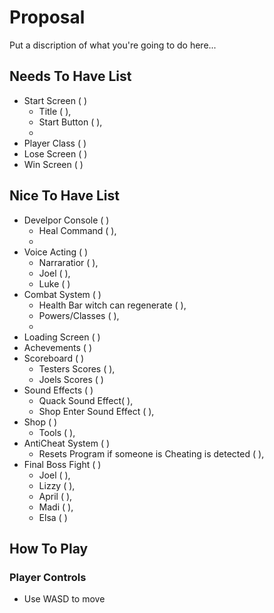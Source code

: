 # Proposal

Put a discription of what you're going to do here...

## Needs To Have List

- Start Screen ( )
    - Title ( ),
    - Start Button ( ),
    - 
- Player Class ( )
- Lose Screen ( )
- Win Screen ( )

## Nice To Have List

- Develpor Console ( )
    - Heal Command ( ),
    - 
- Voice Acting ( )
    - Narraratior ( ),
    - Joel ( ),
    - Luke ( )
- Combat System ( )
    - Health Bar witch can regenerate ( ),
    - Powers/Classes ( ),
    - 
- Loading Screen ( )
- Achevements ( )
- Scoreboard ( )
    - Testers Scores ( ),
    - Joels Scores ( )
- Sound Effects ( )
    - Quack Sound Effect( ),
    - Shop Enter Sound Effect ( ),
- Shop ( )
    - Tools ( ),
- AntiCheat System ( )
    - Resets Program if someone is Cheating is detected ( ),
- Final Boss Fight ( )
    - Joel ( ),
    - Lizzy ( ),
    - April ( ),
    - Madi ( ),
    - Elsa ( )

## How To Play
### Player Controls 
- Use WASD to move

